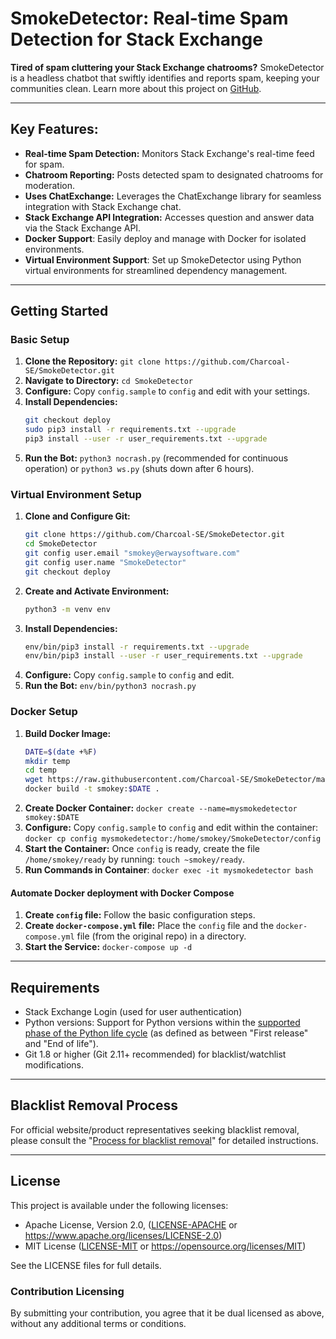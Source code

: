 # SmokeDetector: Real-time Spam Detection for Stack Exchange

**Tired of spam cluttering your Stack Exchange chatrooms?** SmokeDetector is a headless chatbot that swiftly identifies and reports spam, keeping your communities clean.  Learn more about this project on [GitHub](https://github.com/Charcoal-SE/SmokeDetector).

---

## Key Features:

*   **Real-time Spam Detection:** Monitors Stack Exchange's real-time feed for spam.
*   **Chatroom Reporting:** Posts detected spam to designated chatrooms for moderation.
*   **Uses ChatExchange:**  Leverages the ChatExchange library for seamless integration with Stack Exchange chat.
*   **Stack Exchange API Integration:** Accesses question and answer data via the Stack Exchange API.
*   **Docker Support**: Easily deploy and manage with Docker for isolated environments.
*   **Virtual Environment Support**:  Set up SmokeDetector using Python virtual environments for streamlined dependency management.

---

## Getting Started

### Basic Setup

1.  **Clone the Repository:** `git clone https://github.com/Charcoal-SE/SmokeDetector.git`
2.  **Navigate to Directory:** `cd SmokeDetector`
3.  **Configure:** Copy `config.sample` to `config` and edit with your settings.
4.  **Install Dependencies:**
    ```bash
    git checkout deploy
    sudo pip3 install -r requirements.txt --upgrade
    pip3 install --user -r user_requirements.txt --upgrade
    ```
5.  **Run the Bot:** `python3 nocrash.py` (recommended for continuous operation) or `python3 ws.py` (shuts down after 6 hours).

### Virtual Environment Setup

1.  **Clone and Configure Git:**
    ```bash
    git clone https://github.com/Charcoal-SE/SmokeDetector.git
    cd SmokeDetector
    git config user.email "smokey@erwaysoftware.com"
    git config user.name "SmokeDetector"
    git checkout deploy
    ```
2.  **Create and Activate Environment:**
    ```bash
    python3 -m venv env
    ```
3.  **Install Dependencies:**
    ```bash
    env/bin/pip3 install -r requirements.txt --upgrade
    env/bin/pip3 install --user -r user_requirements.txt --upgrade
    ```
4.  **Configure:** Copy `config.sample` to `config` and edit.
5.  **Run the Bot:** `env/bin/python3 nocrash.py`

### Docker Setup

1.  **Build Docker Image:**
    ```bash
    DATE=$(date +%F)
    mkdir temp
    cd temp
    wget https://raw.githubusercontent.com/Charcoal-SE/SmokeDetector/master/Dockerfile
    docker build -t smokey:$DATE .
    ```
2.  **Create Docker Container:** `docker create --name=mysmokedetector smokey:$DATE`
3.  **Configure:** Copy `config.sample` to `config` and edit within the container: `docker cp config mysmokedetector:/home/smokey/SmokeDetector/config`
4.  **Start the Container:** Once `config` is ready, create the file `/home/smokey/ready` by running: `touch ~smokey/ready`.
5.  **Run Commands in Container**: `docker exec -it mysmokedetector bash`

#### Automate Docker deployment with Docker Compose

1.  **Create `config` file:** Follow the basic configuration steps.
2.  **Create `docker-compose.yml` file:** Place the `config` file and the `docker-compose.yml` file (from the original repo) in a directory.
3.  **Start the Service:**  `docker-compose up -d`

---

## Requirements

*   Stack Exchange Login (used for user authentication)
*   Python versions:  Support for Python versions within the [supported phase of the Python life cycle](https://devguide.python.org/versions/) (as defined as between "First release" and "End of life").
*   Git 1.8 or higher (Git 2.11+ recommended) for blacklist/watchlist modifications.

---

## Blacklist Removal Process

For official website/product representatives seeking blacklist removal, please consult the "[Process for blacklist removal](https://charcoal-se.org/smokey/Process-for-blacklist-removal)" for detailed instructions.

---

## License

This project is available under the following licenses:

*   Apache License, Version 2.0, ([LICENSE-APACHE](LICENSE-APACHE) or <https://www.apache.org/licenses/LICENSE-2.0>)
*   MIT License ([LICENSE-MIT](LICENSE-MIT) or <https://opensource.org/licenses/MIT>)

See the LICENSE files for full details.

### Contribution Licensing

By submitting your contribution, you agree that it be dual licensed as above,
without any additional terms or conditions.